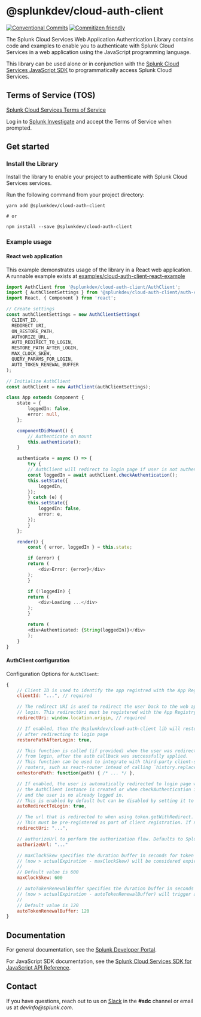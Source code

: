 # @splunkdev/cloud-auth-client

[![Conventional Commits](https://img.shields.io/badge/Conventional%20Commits-1.0.0-yellow.svg)](https://conventionalcommits.org)
[![Commitizen friendly](https://img.shields.io/badge/commitizen-friendly-brightgreen.svg)](http://commitizen.github.io/cz-cli/)

The Splunk Cloud Services Web Application Authentication Library contains code and examples to enable you to authenticate with Splunk Cloud Services in a web application using the JavaScript programming language.

This library can be used alone or in conjunction with the [Splunk Cloud Services JavaScript SDK](https://github.com/splunk/splunk-cloud-sdk-js/) to programmatically access Splunk Cloud Services.

## Terms of Service (TOS)
[Splunk Cloud Services Terms of Service](https://auth.scp.splunk.com/tos)

Log in to [Splunk Investigate](https://si.scp.splunk.com/) and accept the Terms of Service when prompted.

## Get started

### Install the Library

Install the library to enable your project to authenticate with Splunk Cloud Services services.

Run the following command from your project directory:

```sh-session
yarn add @splunkdev/cloud-auth-client

# or

npm install --save @splunkdev/cloud-auth-client
```

### Example usage

#### React web application

This example demonstrates usage of the library in a React web application.  A runnable example exists at [examples/cloud-auth-client-react-example](examples/cloud-auth-client-react-example)

```ts
import AuthClient from '@splunkdev/cloud-auth-client/AuthClient';
import { AuthClientSettings } from '@splunkdev/cloud-auth-client/auth-client-settings';
import React, { Component } from 'react';

// Create settings
const authClientSettings = new AuthClientSettings(
  CLIENT_ID,
  REDIRECT_URI,
  ON_RESTORE_PATH,
  AUTHORIZE_URL,
  AUTO_REDIRECT_TO_LOGIN,
  RESTORE_PATH_AFTER_LOGIN,
  MAX_CLOCK_SKEW,
  QUERY_PARAMS_FOR_LOGIN,
  AUTO_TOKEN_RENEWAL_BUFFER
);

// Initialize AuthClient
const authClient = new AuthClient(authClientSettings);

class App extends Component {
    state = {
        loggedIn: false,
        error: null,
    };

    componentDidMount() {
        // Authenticate on mount
        this.authenticate();
    }

    authenticate = async () => {
        try {
        // AuthClient will redirect to login page if user is not authenticated.
        const loggedIn = await authClient.checkAuthentication();
        this.setState({
            loggedIn,
        });
        } catch (e) {
        this.setState({
            loggedIn: false,
            error: e,
        });
        }
    };

    render() {
        const { error, loggedIn } = this.state;

        if (error) {
        return (
            <div>Error: {error}</div>
        );
        }

        if (!loggedIn) {
        return (
            <div>Loading ...</div>
        );
        }

        return (
        <div>Authenticated: {String(loggedIn)}</div>
        );
    }
}
```

#### AuthClient configuration

Configuration Options for `AuthClient`:

```js
{
    // Client ID is used to identify the app registred with the App Registry
    clientId: "...", // required

    // The redirect URI is used to redirect the user back to the web app after
    // login. This redirectUri must be registered with the App Registry
    redirectUri: window.location.origin, // required

    // If enabled, then the @splunkdev/cloud-auth-client lib will restore the path of the web app
    // after redirecting to login page
    restorePathAfterLogin: true,

    // This function is called (if provided) when the user was redirected back
    // from login, after the auth callback was successfully applied.
    // This function can be used to integrate with third-party client-side
    // routers, such as react-router intead of calling `history.replaceState`.
    onRestorePath: function(path) { /* ... */ },

    // If enabled, the user is automatically redirected to login page when
    // the AuthClient instance is created or when checkAuthentication is called
    // and the user is no already logged in.
    // This is enabled by default but can be disabled by setting it to `false`.
    autoRedirectToLogin: true,

    // The url that is redirected to when using token.getWithRedirect.
    // This must be pre-registered as part of client registration. If no redirectUri is provided, defaults to the current origin.
    redirectUri: "...",

    // authorizeUrl to perform the authorization flow. Defaults to Splunk authorize server.
    authorizeUrl: "..."

    // maxClockSkew specifies the duration buffer in seconds for token expiration
    // (now > actualExpiration - maxClockSkew) will be considered expired
    //
    // Default value is 600
    maxClockSkew: 600

    // autoTokenRenewalBuffer specifies the duration buffer in seconds for token auto renewal.
    // (now > actualExpiration - autoTokenRenewalBuffer) will trigger an auto renewal
    //
    // Default value is 120
    autoTokenRenewalBuffer: 120
}
```

## Documentation
For general documentation, see the [Splunk Developer Portal](https://developer.splunk.com/scs/).

For JavaScript SDK documentation, see the [Splunk Cloud Services SDK for JavaScript API Reference](https://developer.splunk.com/scs/reference/sdk/splunk-cloud-sdk-js).

## Contact
If you have questions, reach out to us on [Slack](https://splunkdevplatform.slack.com) in the **#sdc** channel or email us at _devinfo@splunk.com_.
